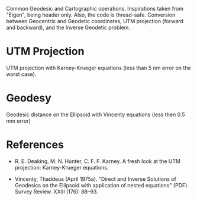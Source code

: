 Common Geodesic and Cartographic operations. 
Inspirations taken from "Eigen", being header only. Also, the code is thread-safe.
Conversion between Geocentric and Geodetic coordinates, UTM projection (forward and backward), and the Inverse Geodetic problem.

# UTM Projection
UTM projection with Karney-Krueger equations (less than 5 nm error on the worst case).

# Geodesy
Geodesic distance on the Ellipsoid with Vincenty equations (less then 0.5 mm error)

# References

- R. E. Deaking, M. N. Hunter, C. F. F. Karney. A fresh look at the UTM projection: Karney-Krueger equations. 

- Vincenty, Thaddeus (April 1975a). "Direct and Inverse Solutions of Geodesics on the Ellipsoid with application of nested equations" (PDF). Survey Review. XXIII (176): 88–93.
